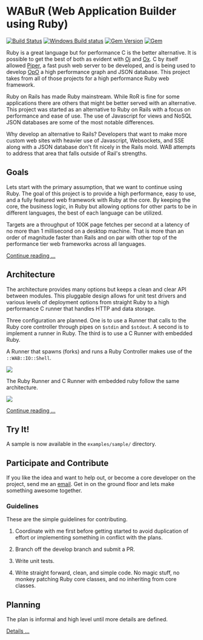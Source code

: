 # WABuR (Web Application Builder using Ruby)

[![Build Status](https://img.shields.io/travis/ohler55/wabur/develop.svg)](http://travis-ci.org/ohler55/wabur?branch=develop)
[![Windows Build status](https://img.shields.io/appveyor/ci/ohler55/wabur/develop.svg?label=Windows%20build)](https://ci.appveyor.com/project/ohler55/wabur/branch/develop)
[![Gem Version](https://badge.fury.io/rb/wabur.svg)](https://rubygems.org/gems/wabur)
[![Gem](https://img.shields.io/gem/dt/wabur.svg)](https://rubygems.org/gems/wabur)

Ruby is a great language but for performance C is the better alternative. It is
possible to get the best of both as evident with [Oj](http://www.ohler.com/oj)
and [Ox](http://www.ohler.com/ox). C by itself allowed
[Piper](http://piperpushcache.com), a fast push web server to be developed, and
is being used to develop [OpO](http://opo.technology) a high performance graph
and JSON database. This project takes from all of those projects for a high
performance Ruby web framework.

Ruby on Rails has made Ruby mainstream. While RoR is fine for some
applications there are others that might be better served with an alternative.
This project was started as an alternative to Ruby on Rails with a focus on
performance and ease of use. The use of Javascript for views and NoSQL JSON
databases are some of the most notable differences.

Why develop an alternative to Rails? Developers that want to make more custom
web sites with heavier use of Javascript, Websockets, and SSE along with a
JSON database don't fit nicely in the Rails mold. WAB attempts to address that
area that falls outside of Rail's strengths.

## Goals

Lets start with the primary assumption, that we want to continue using
Ruby. The goal of this project is to provide a high performance, easy to use,
and a fully featured web framework with Ruby at the core. By keeping the core,
the business logic, in Ruby but allowing options for other parts to be in
different languages, the best of each language can be utilized.

Targets are a throughput of 100K page fetches per second at a latency of no
more than 1 millisecond on a desktop machine. That is more than an order of
magnitude faster than Rails and on par with other top of the performance tier
web frameworks across all languages.

[Continue reading ...](pages/Goals.md)

## Architecture

The architecture provides many options but keeps a clean and clear API between
modules. This pluggable design allows for unit test drivers and various levels
of deployment options from straight Ruby to a high performance C runner that
handles HTTP and data storage.

Three configuration are planned. One is to use a Runner that calls to the Ruby
core controller through pipes on ```$stdin``` and ```$stdout```. A second is to implement
a runner in Ruby. The third is to use a C Runner with embedded Ruby.

A Runner that spawns (forks) and runs a Ruby Controller makes use of the
```::WAB::IO::Shell```.

![](http://www.opo.technology/wab/wab_remote_arch.svg)

The Ruby Runner and C Runner with embedded ruby follow the same architecture.

![](http://www.opo.technology/wab/wab_embedded_arch.svg)

[Continue reading ...](pages/Architecture.md)

## Try It!

A sample is now available in the ```examples/sample/``` directory.

## Participate and Contribute

If you like the idea and want to help out, or become a core developer on the
project, send me an [email](mailto:peter@ohler.com). Get in on the ground floor
and lets make something awesome together.

### Guidelines

These are the simple guidelines for contributing.

1. Coordinate with me first before getting started to avoid duplication of
   effort or implementing something in conflict with the plans.

2. Branch off the develop branch and submit a PR.

3. Write unit tests.

4. Write straight forward, clean, and simple code. No magic stuff, no monkey
   patching Ruby core classes, and no inheriting from core classes.

## Planning

The plan is informal and high level until more details are defined.

[Details ...](pages/Plan.md)
